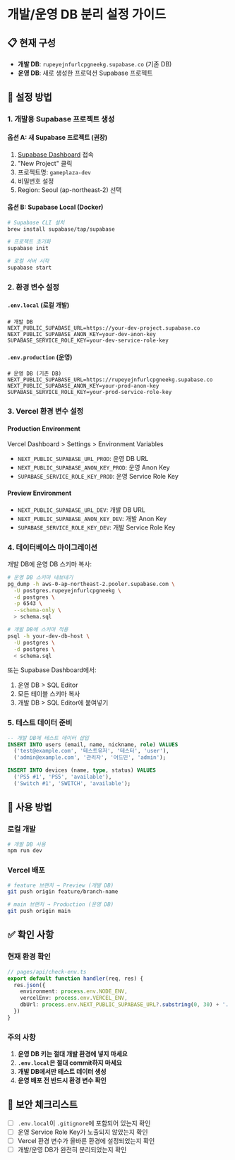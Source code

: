 # 개발/운영 DB 분리 설정 가이드

## 📋 현재 구성
- **개발 DB**: `rupeyejnfurlcpgneekg.supabase.co` (기존 DB)
- **운영 DB**: 새로 생성한 프로덕션 Supabase 프로젝트

## 🔧 설정 방법

### 1. 개발용 Supabase 프로젝트 생성

#### 옵션 A: 새 Supabase 프로젝트 (권장)
1. [Supabase Dashboard](https://app.supabase.com) 접속
2. "New Project" 클릭
3. 프로젝트명: `gameplaza-dev` 
4. 비밀번호 설정
5. Region: Seoul (ap-northeast-2) 선택

#### 옵션 B: Supabase Local (Docker)
```bash
# Supabase CLI 설치
brew install supabase/tap/supabase

# 프로젝트 초기화
supabase init

# 로컬 서버 시작
supabase start
```

### 2. 환경 변수 설정

#### `.env.local` (로컬 개발)
```env
# 개발 DB
NEXT_PUBLIC_SUPABASE_URL=https://your-dev-project.supabase.co
NEXT_PUBLIC_SUPABASE_ANON_KEY=your-dev-anon-key
SUPABASE_SERVICE_ROLE_KEY=your-dev-service-role-key
```

#### `.env.production` (운영)
```env
# 운영 DB (기존 DB)
NEXT_PUBLIC_SUPABASE_URL=https://rupeyejnfurlcpgneekg.supabase.co
NEXT_PUBLIC_SUPABASE_ANON_KEY=your-prod-anon-key
SUPABASE_SERVICE_ROLE_KEY=your-prod-service-role-key
```

### 3. Vercel 환경 변수 설정

#### Production Environment
Vercel Dashboard > Settings > Environment Variables
- `NEXT_PUBLIC_SUPABASE_URL_PROD`: 운영 DB URL
- `NEXT_PUBLIC_SUPABASE_ANON_KEY_PROD`: 운영 Anon Key
- `SUPABASE_SERVICE_ROLE_KEY_PROD`: 운영 Service Role Key

#### Preview Environment
- `NEXT_PUBLIC_SUPABASE_URL_DEV`: 개발 DB URL
- `NEXT_PUBLIC_SUPABASE_ANON_KEY_DEV`: 개발 Anon Key
- `SUPABASE_SERVICE_ROLE_KEY_DEV`: 개발 Service Role Key

### 4. 데이터베이스 마이그레이션

개발 DB에 운영 DB 스키마 복사:

```bash
# 운영 DB 스키마 내보내기
pg_dump -h aws-0-ap-northeast-2.pooler.supabase.com \
  -U postgres.rupeyejnfurlcpgneekg \
  -d postgres \
  -p 6543 \
  --schema-only \
  > schema.sql

# 개발 DB에 스키마 적용
psql -h your-dev-db-host \
  -U postgres \
  -d postgres \
  < schema.sql
```

또는 Supabase Dashboard에서:
1. 운영 DB > SQL Editor
2. 모든 테이블 스키마 복사
3. 개발 DB > SQL Editor에 붙여넣기

### 5. 테스트 데이터 준비

```sql
-- 개발 DB에 테스트 데이터 삽입
INSERT INTO users (email, name, nickname, role) VALUES
  ('test@example.com', '테스트유저', '테스터', 'user'),
  ('admin@example.com', '관리자', '어드민', 'admin');

INSERT INTO devices (name, type, status) VALUES
  ('PS5 #1', 'PS5', 'available'),
  ('Switch #1', 'SWITCH', 'available');
```

## 🚀 사용 방법

### 로컬 개발
```bash
# 개발 DB 사용
npm run dev
```

### Vercel 배포
```bash
# feature 브랜치 → Preview (개발 DB)
git push origin feature/branch-name

# main 브랜치 → Production (운영 DB)
git push origin main
```

## ✅ 확인 사항

### 현재 환경 확인
```typescript
// pages/api/check-env.ts
export default function handler(req, res) {
  res.json({
    environment: process.env.NODE_ENV,
    vercelEnv: process.env.VERCEL_ENV,
    dbUrl: process.env.NEXT_PUBLIC_SUPABASE_URL?.substring(0, 30) + '...'
  })
}
```

### 주의 사항
1. **운영 DB 키는 절대 개발 환경에 넣지 마세요**
2. **`.env.local`은 절대 commit하지 마세요**
3. **개발 DB에서만 테스트 데이터 생성**
4. **운영 배포 전 반드시 환경 변수 확인**

## 🔐 보안 체크리스트
- [ ] `.env.local`이 `.gitignore`에 포함되어 있는지 확인
- [ ] 운영 Service Role Key가 노출되지 않았는지 확인
- [ ] Vercel 환경 변수가 올바른 환경에 설정되었는지 확인
- [ ] 개발/운영 DB가 완전히 분리되었는지 확인